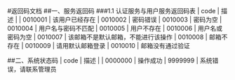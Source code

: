 #返回码文档
##一、服务返回码
###1.1 认证服务与用户服务返回码表
| code		|	描述
|
| 0010001	|	该用户已经存在
| 0010002	|	密码错误
| 0010003	|	密码为空
| 0010004	|	用户名与密码不匹配
| 0010005	|	用户不存在
| 0010006	|	用户名或密码为空
| 0010007	|	该邮箱不是默认邮箱，不能进行该操作
| 0010008	|	邮箱不存在
| 0010009	|	请用默认邮箱登录
| 0010010	|	邮箱没有通过验证
	



##二、系统状态码
| code		|	描述
|
| 0000000	|	操作成功
| 9999999	|	系统错误，请联系管理员
